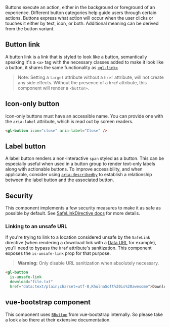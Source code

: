 Buttons execute an action, either in the background or foreground of an experience. Different button
categories help guide users through certain actions. Buttons express what action will occur when the
user clicks or touches it either by text, icon, or both. Additional meaning can be derived from the
button variant.

## Button link

A button link is a link that is styled to look like a button, semantically speaking it's a `<a>` tag
with the necessary classes added to make it look like a button, it shares the same functionality as
[`<gl-link>`]

> Note: Setting a `target` attribute without a `href` attribute, will not create any side effects.
> Without the presence of a `href` attribute, this component will render a `<button>`.

[`<gl-link>`]: ./?path=/story/base-link--default-link

## Icon-only button

Icon-only buttons must have an accessible name.
You can provide one with the `aria-label` attribute, which is read out by screen readers.

```html
<gl-button icon="close" aria-label="Close" />
```

## Label button

A label button renders a non-interactive `span` styled as a button. This can be especially useful
when used in a button group to render text-only labels along with actionable buttons. To improve
accessibility, and when applicable, consider using [`aria-describedby`] to establish a
relationship between the label button and the associated button.

[`aria-describedby`]: https://developer.mozilla.org/en-US/docs/Web/Accessibility/ARIA/ARIA_Techniques/Using_the_aria-describedby_attribute

## Security

This component implements a few security measures to make it as safe as possible by default.
See [SafeLinkDirective docs] for more details.

### Linking to an unsafe URL

If you're trying to link to a location considered unsafe by the `SafeLink` directive (when rendering
a download link with a [Data URL] for example), you'll need to bypass the `href` attribute's
sanitization. This component exposes the `is-unsafe-link` prop for that purpose.

> **Warning:** Only disable URL sanitization when absolutely necessary.

```html
<gl-button
  is-unsafe-link
  download="file.txt"
  href="data:text/plain;charset=utf-8,KhulnaSoft%20is%20awesome">Download</gl-button>
```

[SafeLinkDirective docs]: https://gitlab-org.gitlab.io/khulnasoft-ui/?path=/docs/directives-safe-link-directive--default
[Data URL]: https://developer.mozilla.org/en-US/docs/Web/HTTP/Basics_of_HTTP/Data_URIs

## vue-bootstrap component

This component uses [`BButton`](https://bootstrap-vue.org/docs/components/button) from vue-bootstrap
internally. So please take a look also there at their extensive documentation.

